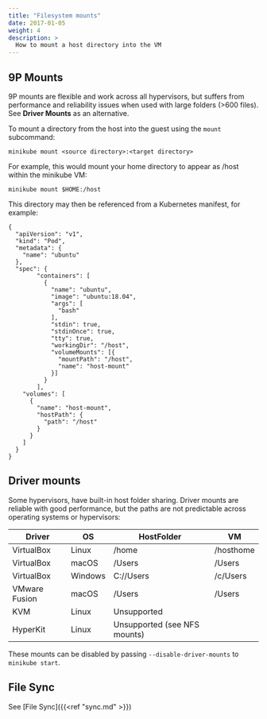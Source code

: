 ```yaml
---
title: "Filesystem mounts"
date: 2017-01-05
weight: 4
description: >
  How to mount a host directory into the VM
---
```


## 9P Mounts

9P mounts are flexible and work across all hypervisors, but suffers from performance and reliability issues when used with large folders (>600 files). See **Driver Mounts** as an alternative.

To mount a directory from the host into the guest using the `mount` subcommand:

```
minikube mount <source directory>:<target directory>
```

For example, this would mount your home directory to appear as /host within the minikube VM:

```
minikube mount $HOME:/host
```

This directory may then be referenced from a Kubernetes manifest, for example:

```shell
{
  "apiVersion": "v1",
  "kind": "Pod",
  "metadata": {
    "name": "ubuntu"
  },
  "spec": {
        "containers": [
          {
            "name": "ubuntu",
            "image": "ubuntu:18.04",
            "args": [
              "bash"
            ],
            "stdin": true,
            "stdinOnce": true,
            "tty": true,
            "workingDir": "/host",
            "volumeMounts": [{
              "mountPath": "/host",
              "name": "host-mount"
            }]
          }
        ],
    "volumes": [
      {
        "name": "host-mount",
        "hostPath": {
          "path": "/host"
        }
      }
    ]
  }
}
```

## Driver mounts

Some hypervisors, have built-in host folder sharing. Driver mounts are reliable with good performance, but the paths are not predictable across operating systems or hypervisors:

| Driver | OS | HostFolder | VM |
| --- | --- | --- | --- |
| VirtualBox | Linux | /home | /hosthome |
| VirtualBox | macOS | /Users | /Users |
| VirtualBox | Windows | C://Users | /c/Users |
| VMware Fusion | macOS | /Users | /Users |
| KVM | Linux | Unsupported | | 
| HyperKit | Linux | Unsupported (see NFS mounts) | | 

These mounts can be disabled by passing `--disable-driver-mounts` to `minikube start`.

## File Sync

See [File Sync]({{<ref "sync.md" >}})
